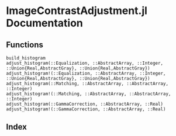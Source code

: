 # ImageContrastAdjustment.jl Documentation

## Functions

```@docs
build_histogram
adjust_histogram(::Equalization, ::AbstractArray, ::Integer, ::Union{Real,AbstractGray}, ::Union{Real,AbstractGray})
adjust_histogram!(::Equalization, ::AbstractArray, ::Integer, ::Union{Real,AbstractGray}, ::Union{Real,AbstractGray})
adjust_histogram(::Matching, ::AbstractArray, ::AbstractArray, ::Integer)
adjust_histogram!(::Matching, ::AbstractArray, ::AbstractArray, ::Integer)
adjust_histogram(::GammaCorrection, ::AbstractArray, ::Real)
adjust_histogram!(::GammaCorrection, ::AbstractArray, ::Real)
```
## Index

```@index
```
